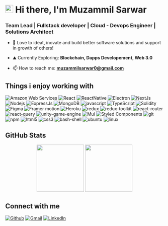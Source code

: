 <h1><a href="https://www.meuzi.com/"><img src="https://media.giphy.com/media/hvRJCLFzcasrR4ia7z/giphy.gif" width="25px"></a> Hi there, I'm Muzammil Sarwar</h1>

<h3 align="left">Team Lead |  Fullstack developer |  Cloud - Devops Engineer | Solutions Architect</h3>

- 🌱 Love to ideat, inovate and build better software solutions and support in growth of others!

- ⛰️ Currently Exploring: **Blockchain, Dapps Developement, Web 3.0**

- 📫 How to reach me: **muzammilsarwar0@gmail.com**


<h2>Things i enjoy working with</h2>
<p>
  <img alt="Amazon Web Services" src="https://img.shields.io/badge/Amazon_AWS-232F3E?style=for-the-badge&logo=amazon-aws&logoColor=white" />
  <img alt="React" src="https://img.shields.io/badge/React-20232A?style=for-the-badge&logo=react&logoColor=61DAFB" />
  <img alt="ReactNative" src="https://img.shields.io/badge/React_Native-20232A?style=for-the-badge&logo=react&logoColor=61DAFB" />
  <img alt="Electron" src="https://img.shields.io/badge/Electron Js-20232A?style=for-the-badge&logo=react&logoColor=61DAFB" />
  <img alt="NextJs" src="https://img.shields.io/badge/-NextJs-13aa52?style=for-the-badge&logo=next.js&logoColor=white" />
  
  <img alt="Nodejs" src="https://img.shields.io/badge/Node.js-43853D?style=for-the-badge&logo=node.js&logoColor=white" />
  <img alt="ExpressJs" src="https://img.shields.io/badge/-ExpressJs-404D59?style=for-the-badge&logo=express&logoColor=white" />
  <img alt="MongoDB" src="https://img.shields.io/badge/MongoDB-4EA94B?style=for-the-badge&logo=mongodb&logoColor=white" />
  <img alt="javascript" src="https://img.shields.io/badge/JavaScript-F7DF1E?style=for-the-badge&logo=javascript&logoColor=black" />
  <img alt="TypeScript" src="https://img.shields.io/badge/-TypeScript-007ACC?style=for-the-badge&logo=typescript&logoColor=white" />
  <img alt="Solidity" src="https://img.shields.io/badge/solidity-1A2838?style=for-the-badge&logo=solidity&logoColor=white" />
  <img alt="Figma" src="https://img.shields.io/badge/figma-%23F24E1E.svg?style=for-the-badge&logo=figma&logoColor=white" />
  <img alt="Framer motion" src="https://img.shields.io/badge/Framer Motion-black?style=for-the-badge&logo=framer&logoColor=blue" />
  
  
  <img alt="Heroku" src="https://img.shields.io/badge/Heroku-430098?style=for-the-badge&logo=heroku&logoColor=white" />
  <img alt="redux" src="https://img.shields.io/badge/Redux-593D88?style=for-the-badge&logo=redux&logoColor=white" />
  <img alt="redux-toolkit" src="https://img.shields.io/badge/Redux--Toolkit-593D88?style=for-the-badge&logo=redux&logoColor=white" />
  <img alt="react-router" src="https://img.shields.io/badge/React_Router-CA4245?style=for-the-badge&logo=react-router&logoColor=white" />
  <img alt="react-query" src="https://img.shields.io/badge/-React%20Query-FF4154?style=for-the-badge&logo=react%20query&logoColor=white" />
  <img alt="unity-game-engine" src="https://img.shields.io/badge/unity-%23000000.svg?style=for-the-badge&logo=unity&logoColor=white" />
  
  <img alt="Mui" src="https://img.shields.io/badge/MUI-%230081CB.svg?style=for-the-badge&logo=mui&logoColor=white" />
  <img alt="Styled Components" src="https://img.shields.io/badge/-Styled_Components-db7092?style=for-the-badge&logo=styled-components&logoColor=white" />
  <img alt="git" src="https://img.shields.io/badge/-Git-F05032?style=for-the-badge&logo=git&logoColor=white" />
  <img alt="npm" src="https://img.shields.io/badge/-NPM-CB3837?style=for-the-badge&logo=npm&logoColor=white" />
  <img alt="html5" src="https://img.shields.io/badge/-HTML5-E34F26?style=for-the-badge&logo=html5&logoColor=white" />
  <img alt="css3" src="https://img.shields.io/badge/CSS3-1572B6?style=for-the-badge&logo=css3&logoColor=white" />
  <img alt="bash-shell" src="https://img.shields.io/badge/shell_script-%23121011.svg?style=for-the-badge&logo=gnu-bash&logoColor=white" />
  <img alt="ubuntu" src="https://img.shields.io/badge/Ubuntu-E95420?style=for-the-badge&logo=ubuntu&logoColor=white" />
  <img alt="linux" src="https://img.shields.io/badge/Linux-FCC624?style=for-the-badge&logo=linux&logoColor=black" />
  
  
</p>

<h2>GitHub Stats</h2>
<p align= "center">
  <img height= "150" src="https://github-readme-stats.vercel.app/api?username=muzammil98&theme=react&show_icons=true&include_all_commits=true" />
  <img height= "150" src="https://github-readme-stats.vercel.app/api/top-langs/?username=muzammil98&theme=react&layout=compact" />
</p>

<h2>Connect with me</h2>
<p>
  <a href="https://github.com/Muzammil98" target="_blank"><img alt="Github" src="https://img.shields.io/badge/GitHub-%2312100E.svg?&style=for-the-badge&logo=Github&logoColor=white" /></a> 
  <a href="mailto:muzammilsarwar0@gmail.com" target="_blank"><img alt="Gmail" src="https://img.shields.io/badge/Email-D14836?style=for-the-badge&logo=gmail&logoColor=white" /></a>
    <a href="https://www.linkedin.com/in/muzammil-s" target="_blank"><img alt="LinkedIn" src="https://img.shields.io/badge/linkedin-%230077B5.svg?&style=for-the-badge&logo=linkedin&logoColor=white" /></a> 
<!--   <a href="https://twitter.com/Guibz16" target="_blank"><img alt="Twitter" src="https://img.shields.io/badge/twitter-%231DA1F2.svg?&style=for-the-badge&logo=twitter&logoColor=white" /></a> -->

<!--   <a href="https://medium.com/@th.guibert" target="_blank"><img alt="Medium" src="https://img.shields.io/badge/medium-%2312100E.svg?&style=for-the-badge&logo=medium&logoColor=white" /></a> -->
</p>



